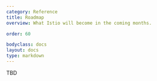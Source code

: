 ```yaml
---
category: Reference
title: Roadmap
overview: What Istio will become in the coming months.

order: 60

bodyclass: docs
layout: docs
type: markdown
---
```


TBD

